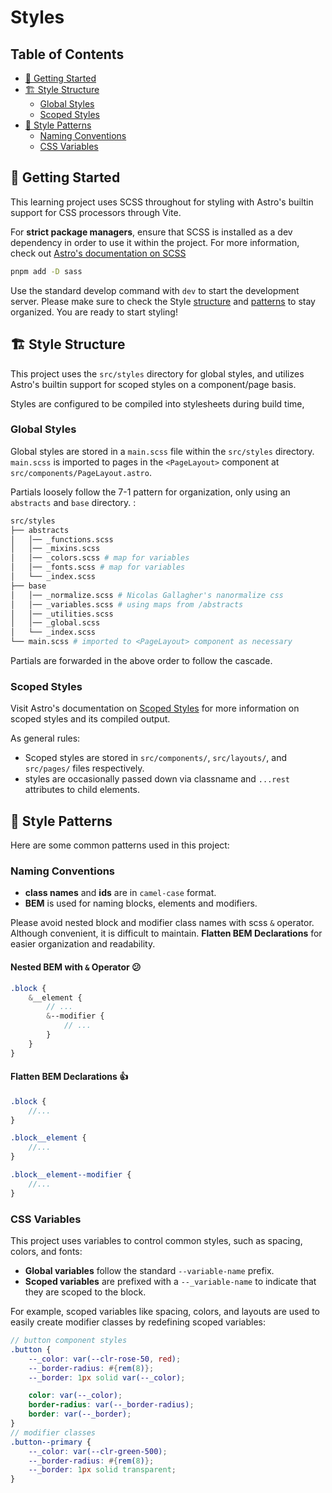 # Styles

## Table of Contents

-   [🚀 Getting Started](#-getting-started)
-   [🏗️ Style Structure](#️-style-structure)
    -   [Global Styles](#global-styles)
    -   [Scoped Styles](#scoped-styles)
-   [📝 Style Patterns](#-style-patterns)
    -   [Naming Conventions](#naming-conventions)
    -   [CSS Variables](#css-variables)

## 🚀 Getting Started

This learning project uses SCSS throughout for styling with Astro's builtin support for CSS processors through Vite.

For **strict package managers**, ensure that SCSS is installed as a dev dependency in order to use it within the project. For more information, check out [Astro's documentation on SCSS](https://docs.astro.build/en/guides/styling/#sass-and-scss)

```sh
pnpm add -D sass
```

Use the standard develop command with `dev` to start the development server. Please make sure to check the Style [structure](#style-structure) and [patterns](#style-patterns) to stay organized. You are ready to start styling!

## 🏗️ Style Structure

This project uses the `src/styles` directory for global styles, and utilizes Astro's builtin support for scoped styles on a component/page basis.

Styles are configured to be compiled into stylesheets during build time,

### Global Styles

Global styles are stored in a `main.scss` file within the `src/styles` directory. `main.scss` is imported to pages in the `<PageLayout>` component at `src/components/PageLayout.astro`.

Partials loosely follow the 7-1 pattern for organization, only using an `abstracts` and `base` directory. :

```sh
src/styles
├── abstracts
│   │── _functions.scss
│   │── _mixins.scss
│   │── _colors.scss # map for variables
│   │── _fonts.scss # map for variables
│   └── _index.scss
├── base
│   │── _normalize.scss # Nicolas Gallagher's nanormalize css
│   │── _variables.scss # using maps from /abstracts
│   │── _utilities.scss
│   │── _global.scss
│   └── _index.scss
└── main.scss # imported to <PageLayout> component as necessary
```

Partials are forwarded in the above order to follow the cascade.

### Scoped Styles

Visit Astro's documentation on [Scoped Styles](https://docs.astro.build/en/guides/styling/#scoped-styles) for more information on scoped styles and its compiled output.

As general rules:

-   Scoped styles are stored in `src/components/`, `src/layouts/`, and `src/pages/` files respectively.
-   styles are occasionally passed down via classname and `...rest` attributes to child elements.

## 📝 Style Patterns

Here are some common patterns used in this project:

### Naming Conventions

-   **class names** and **ids** are in `camel-case` format.
-   **BEM** is used for naming blocks, elements and modifiers.

Please avoid nested block and modifier class names with scss `&` operator. Although convenient, it is difficult to maintain. **Flatten BEM Declarations** for easier organization and readability.

#### Nested BEM with `&` Operator 😕

```scss
.block {
    &__element {
        // ...
        &--modifier {
            // ...
        }
    }
}
```

#### Flatten BEM Declarations 👍

```scss
.block {
    //...
}

.block__element {
    //...
}

.block__element--modifier {
    //...
}
```

### CSS Variables

This project uses variables to control common styles, such as spacing, colors, and fonts:

-   **Global variables** follow the standard `--variable-name` prefix.
-   **Scoped variables** are prefixed with a `--_variable-name` to indicate that they are scoped to the block.

For example, scoped variables like spacing, colors, and layouts are used to easily create modifier classes by redefining scoped variables:

```scss
// button component styles
.button {
    --_color: var(--clr-rose-50, red);
    --_border-radius: #{rem(8)};
    --_border: 1px solid var(--_color);

    color: var(--_color);
    border-radius: var(--_border-radius);
    border: var(--_border);
}
// modifier classes
.button--primary {
    --_color: var(--clr-green-500);
    --_border-radius: #{rem(8)};
    --_border: 1px solid transparent;
}
```
